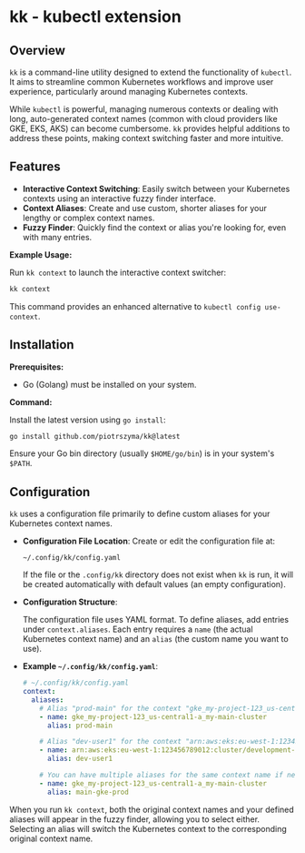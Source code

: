 # kk - kubectl extension

## Overview

`kk` is a command-line utility designed to extend the functionality of `kubectl`. It aims to streamline common Kubernetes workflows and improve user experience, particularly around managing Kubernetes contexts.

While `kubectl` is powerful, managing numerous contexts or dealing with long, auto-generated context names (common with cloud providers like GKE, EKS, AKS) can become cumbersome. `kk` provides helpful additions to address these points, making context switching faster and more intuitive.

## Features

* **Interactive Context Switching**: Easily switch between your Kubernetes contexts using an interactive fuzzy finder interface.
* **Context Aliases**: Create and use custom, shorter aliases for your lengthy or complex context names.
* **Fuzzy Finder**: Quickly find the context or alias you're looking for, even with many entries.

**Example Usage:**

Run `kk context` to launch the interactive context switcher:

```bash
kk context
```

This command provides an enhanced alternative to `kubectl config use-context`.

## Installation

**Prerequisites:**

* Go (Golang) must be installed on your system.

**Command:**

Install the latest version using `go install`:

```bash
go install github.com/piotrszyma/kk@latest
```

Ensure your Go bin directory (usually `$HOME/go/bin`) is in your system's `$PATH`.

## Configuration

`kk` uses a configuration file primarily to define custom aliases for your Kubernetes context names.

* **Configuration File Location**: Create or edit the configuration file at:
    ```
    ~/.config/kk/config.yaml
    ```
    If the file or the `.config/kk` directory does not exist when `kk` is run, it will be created automatically with default values (an empty configuration).

* **Configuration Structure**:

    The configuration file uses YAML format. To define aliases, add entries under `context.aliases`. Each entry requires a `name` (the actual Kubernetes context name) and an `alias` (the custom name you want to use).

* **Example `~/.config/kk/config.yaml`**:

    ```yaml
    # ~/.config/kk/config.yaml
    context:
      aliases:
        # Alias "prod-main" for the context "gke_my-project-123_us-central1-a_my-main-cluster"
        - name: gke_my-project-123_us-central1-a_my-main-cluster
          alias: prod-main

        # Alias "dev-user1" for the context "arn:aws:eks:eu-west-1:123456789012:cluster/development-cluster-user1"
        - name: arn:aws:eks:eu-west-1:123456789012:cluster/development-cluster-user1
          alias: dev-user1

        # You can have multiple aliases for the same context name if needed
        - name: gke_my-project-123_us-central1-a_my-main-cluster
          alias: main-gke-prod
    ```

When you run `kk context`, both the original context names and your defined aliases will appear in the fuzzy finder, allowing you to select either. Selecting an alias will switch the Kubernetes context to the corresponding original context name.

